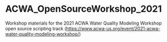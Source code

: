 # ACWA_OpenSourceWorkshop_2021
Workshop materials for the 2021 ACWA Water Quality Modeling Workshop open source scripting track (https://www.acwa-us.org/event/2021-acwa-water-quality-modeling-workshop/)
